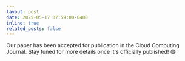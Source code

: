 ```yaml
---
layout: post
date: 2025-05-17 07:59:00-0400
inline: true
related_posts: false
---
```

Our paper has been accepted for publication in the Cloud Computing Journal. Stay tuned for more details once it's officially published! :smile:
